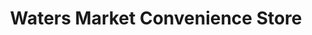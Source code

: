 ---
title: "Waters Market Convenience Store"
url: /savannah/waters-market-convenience-store/
shop: convenience
---